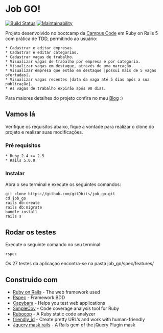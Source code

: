 # Job GO!
[![Build Status](https://travis-ci.org/gitDbits/job_go.svg?branch=master)](https://travis-ci.org/gitDbits/job_go) [![Maintainability](https://api.codeclimate.com/v1/badges/9636fa9165d3c122b696/maintainability)](https://codeclimate.com/github/gitDbits/job_go/maintainability)

Projeto desenvolvido no bootcamp da [Campus Code](https://campuscode.com.br/) em Ruby on Rails 5 com prática de TDD, permitindo ao usuário:

    * Cadastrar e editar empresas.
    * Cadastrar e editar categorias.
    * Cadastrar vagas de trabalho.
    * Visualizar vagas de trabalho por empresa e por categoria.
    * Visualizar vagas em destaque, através de uma marcação.
    * Visualizar empresa que estão em destaque |possui mais de 5 vagas ofertadas|.
    * Visualizar vagas recentes |data da vaga até 5 dias após a sua publicação|.
    * As vagas de trabalho expirão após 90 dias.

Para maiores detalhes do projeto confira no meu [Blog](http://diegonoronha.com.br/) :)

## Vamos lá
Verifique os requisitos abaixo, fique a vontade para realizar o clone do projeto e realizar suas modificações.

### Pré requisitos
    * Ruby 2.4 >= 2.5
    * Rails 5.0.0

### Instalar

Abra o seu terminal e execute os seguintes comandos:

```
git clone https://github.com/gitDbits/job_go.git
cd job_go
rails db:create
rails db:migrate
bundle install
rails s
```

## Rodar os testes

Execute o seguinte comando no seu terminal:

```
rspec
```
Os 27 testes da aplicaçao encontra-se na pasta job_go/spec/features/

## Construido com

* [Ruby on Rails](http://www.dropwizard.io/1.0.2/docs/) - The web framework used
* [Rspec](https://github.com/rspec/rspec) - Framework BDD
* [Capybara](https://github.com/teamcapybara/capybara) - Helps you test web applications
* [SimpleCov](https://github.com/colszowka/simplecov) - Code coverage analysis tool for Ruby
* [Rubocop](https://github.com/rubocop-hq/rubocop) - A Ruby static code analyzer
* [friendly_id](https://github.com/norman/friendly_id) - Create pretty URL’s and work with human-friendly
* [Jquery mask rails](https://github.com/maurcarvalho/jquery_mask_rails) - A Rails gem of the jQuery Plugin mask
